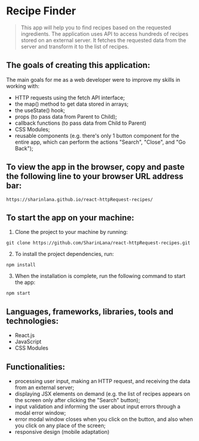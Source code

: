# Recipe Finder

> This app will help you to find recipes based on the requested ingredients.
The application uses API to access hundreds of recipes stored on an external server. It fetches the requested data from the server and transform it to the list of recipes.

## The goals of creating this application:
The main goals for me as a web developer were to improve my skills in working with:

- HTTP requests using the fetch API interface;
- the map() method to get data stored in arrays;
- the useState() hook;
- props (to pass data from Parent to Child);
- callback functions (to pass data from Child to Parent)
- CSS Modules;
- reusable components (e.g. there's only 1 button component for the entire app, which can perform the actions "Search", "Close", and "Go Back");

## To view the app in the browser, copy and paste the following line to your browser URL address bar:

```
https://sharinlana.github.io/react-httpRequest-recipes/
```

## To start the app on your machine:

1. Clone the project to your machine by running:

```
git clone https://github.com/SharinLana/react-httpRequest-recipes.git
```

2. To install the project dependencies, run:

```
npm install
```

3. When the installation is complete, run the following command to start the app:

```
npm start
```

## Languages, frameworks, libraries, tools and technologies:
+ React.js 
+ JavaScript
+ CSS Modules


## Functionalities:

- processing user input, making an HTTP request, and receiving the data from an external server;
- displaying JSX elements on demand (e.g. the list of recipes appears on the screen only after clicking the "Search" button);
- input validation and informing the user about input errors through a modal error window;
- error modal window closes when you click on the button, and also when you click on any place of the screen;
- responsive design (mobile adaptation)




